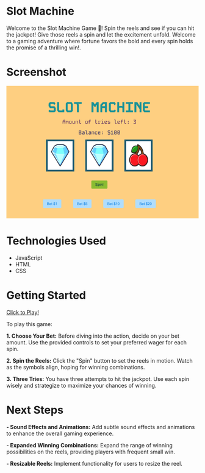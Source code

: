 # Slot Machine
Welcome to the Slot Machine Game 🎰! Spin the reels and see if you can hit the jackpot! Give those reels a spin and let the excitement unfold. Welcome to a gaming adventure where fortune favors the bold and every spin holds the promise of a thrilling win!.

# Screenshot

<img src="img/Slot Machine.png" alt="Game ScreenShot"/>

# Technologies Used

- JavaScript
- HTML
- CSS

# Getting Started

[Click to Play!](https://leon988.github.io/Slot-Machine/)

To play this game:

**1. Choose Your Bet:** Before diving into the action, decide on your bet amount. Use the provided controls to set your preferred wager for each spin.

**2. Spin the Reels:** Click the "Spin" button to set the reels in motion. Watch as the symbols align, hoping for winning combinations.

**3. Three Tries:** You have three attempts to hit the jackpot. Use each spin wisely and strategize to maximize your chances of winning.

# Next Steps

**- Sound Effects and Animations:** Add subtle sound effects and animations to enhance the overall gaming experience.

**- Expanded Winning Combinations:** Expand the range of winning possibilities on the reels, providing players with frequent small win.

**- Resizable Reels:**  Implement functionality for users to resize the reel.